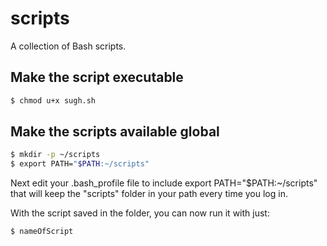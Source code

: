 # scripts
A collection of Bash scripts.

## Make the script executable
```bash
$ chmod u+x sugh.sh
```

## Make the scripts available global
```bash
$ mkdir -p ~/scripts
$ export PATH="$PATH:~/scripts"
```

Next edit your .bash_profile file to include export PATH="$PATH:~/scripts" that will keep the "scripts" folder in your path every time you log in.

With the script saved in the folder, you can now run it with just:
```bash
$ nameOfScript
```
